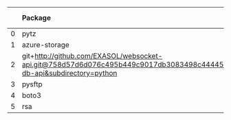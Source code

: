 <!-- markdown-link-check-disable -->

|    | Package                                                                                                                       | Version in 3.0.0     | Version in 3.1.0     | Status   |
|---:|:------------------------------------------------------------------------------------------------------------------------------|:---------------------|:---------------------|:---------|
|  0 | pytz                                                                                                                          | 2021.1               | 2021.1               |          |
|  1 | azure-storage                                                                                                                 | 0.36.0               | 0.36.0               |          |
|  2 | git+http://github.com/EXASOL/websocket-api.git@758d57d6d076c495b449c9017db3083498c44445#egg=exasol-db-api&subdirectory=python | No version specified | No version specified |          |
|  3 | pysftp                                                                                                                        | 0.2.9                | 0.2.9                |          |
|  4 | boto3                                                                                                                         | 1.17.96              | 1.17.96              |          |
|  5 | rsa                                                                                                                           | 4.5                  | 4.5                  |          |